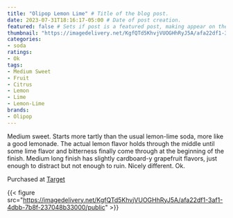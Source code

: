 ```yaml
---
title: "Olipop Lemon Lime" # Title of the blog post.
date: 2023-07-31T18:16:17-05:00 # Date of post creation.
featured: false # Sets if post is a featured post, making appear on the home page side bar.
thumbnail: "https://imagedelivery.net/KgfQTd5KhvjVUOGHhRyJ5A/afa22df1-3af1-4dbb-7b8f-237048b33000/thumb"
categories:
- soda
ratings:
- Ok
tags:
- Medium Sweet
- Fruit
- Citrus
- Lemon
- Lime
- Lemon-Lime
brands:
- Olipop
---
```


Medium sweet. Starts more tartly than the usual lemon-lime soda, more like a good lemonade. The actual lemon flavor holds through the middle until some lime flavor and bitterness finally come through at the beginning of the finish. Medium long finish has slightly cardboard-y grapefruit flavors, just enough to distract but not enough to ruin. Nicely different. Ok.

Purchased at [Target](https://target.com)

{{< figure src="https://imagedelivery.net/KgfQTd5KhvjVUOGHhRyJ5A/afa22df1-3af1-4dbb-7b8f-237048b33000/public" >}}
